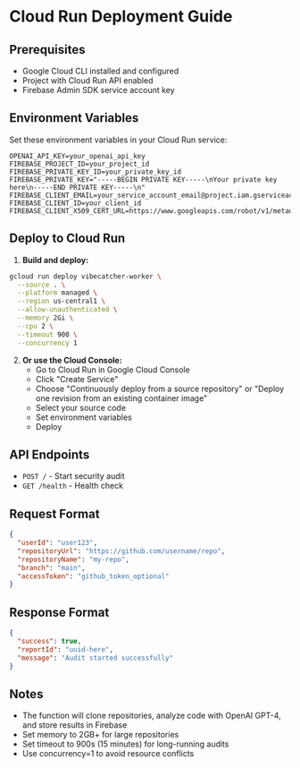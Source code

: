 # Cloud Run Deployment Guide

## Prerequisites
- Google Cloud CLI installed and configured
- Project with Cloud Run API enabled
- Firebase Admin SDK service account key

## Environment Variables
Set these environment variables in your Cloud Run service:

```
OPENAI_API_KEY=your_openai_api_key
FIREBASE_PROJECT_ID=your_project_id
FIREBASE_PRIVATE_KEY_ID=your_private_key_id
FIREBASE_PRIVATE_KEY="-----BEGIN PRIVATE KEY-----\nYour private key here\n-----END PRIVATE KEY-----\n"
FIREBASE_CLIENT_EMAIL=your_service_account_email@project.iam.gserviceaccount.com
FIREBASE_CLIENT_ID=your_client_id
FIREBASE_CLIENT_X509_CERT_URL=https://www.googleapis.com/robot/v1/metadata/x509/your_service_account_email%40project.iam.gserviceaccount.com
```

## Deploy to Cloud Run

1. **Build and deploy:**
```bash
gcloud run deploy vibecatcher-worker \
  --source . \
  --platform managed \
  --region us-central1 \
  --allow-unauthenticated \
  --memory 2Gi \
  --cpu 2 \
  --timeout 900 \
  --concurrency 1
```

2. **Or use the Cloud Console:**
   - Go to Cloud Run in Google Cloud Console
   - Click "Create Service"
   - Choose "Continuously deploy from a source repository" or "Deploy one revision from an existing container image"
   - Select your source code
   - Set environment variables
   - Deploy

## API Endpoints

- `POST /` - Start security audit
- `GET /health` - Health check

## Request Format
```json
{
  "userId": "user123",
  "repositoryUrl": "https://github.com/username/repo",
  "repositoryName": "my-repo",
  "branch": "main",
  "accessToken": "github_token_optional"
}
```

## Response Format
```json
{
  "success": true,
  "reportId": "uuid-here",
  "message": "Audit started successfully"
}
```

## Notes
- The function will clone repositories, analyze code with OpenAI GPT-4, and store results in Firebase
- Set memory to 2GB+ for large repositories
- Set timeout to 900s (15 minutes) for long-running audits
- Use concurrency=1 to avoid resource conflicts
